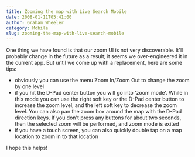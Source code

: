 ```yaml
---
title: Zooming the map with Live Search Mobile
date: 2008-01-11T05:41:00
author: Graham Wheeler
category: Mobile
slug: zooming-the-map-with-live-search-mobile
---
```


One thing we have found is that our zoom UI is not very discoverable.
It'll probably change in the future as a result; it seems we
over-engineered it in the current app. But until we come up with a
replacement, here are some tips:

-   obviously you can use the menu Zoom In/Zoom Out to change the zoom
    by one level
-   if you hit the D-Pad center button you will go into 'zoom mode'.
    While in this mode you can use the right soft key or the D-Pad
    center button to increase the zoom level, and the left soft key to
    decrease the zoom level. You can also pan the zoom box around the
    map with the D-Pad direction keys. If you don't press any buttons
    for about two seconds, then the selected zoom will be performed, and
    zoom mode is exited
-   if you have a touch screen, you can also quickly double tap on a map
    location to zoom in to that location

I hope this helps!
